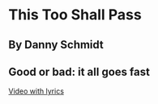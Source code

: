 #  This Too Shall Pass
## By Danny Schmidt
## Good or bad: it all goes fast

[Video with lyrics](https://www.youtube.com/watch?v=_WQIN9iCTUk&t=20s)